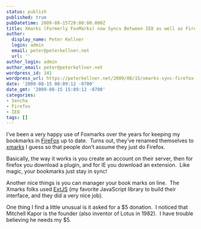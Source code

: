 ```yaml
---
status: publish
published: true
pubDatetime: 2009-08-15T20:00:00.000Z
title: Xmarks (Formerly FoxMarks) now Syncs Between IE8 as well as FireFox
author:
  display_name: Peter Kellner
  login: admin
  email: peter@peterkellner.net
  url: ''
author_login: admin
author_email: peter@peterkellner.net
wordpress_id: 341
wordpress_url: https://peterkellner.net/2009/08/15/xmarks-sync-firefox-ie8/
date: '2009-08-15 08:09:12 -0700'
date_gmt: '2009-08-15 15:09:12 -0700'
categories:
- Sencha
- Firefox
- IE8
tags: []
---
```

<p>I’ve been a very happy use of Foxmarks over the years for keeping my bookmarks in <a href="http://www.mozilla.com/en-US/firefox/ie.html">FireFox</a> up to date.&#160; Turns out, they’ve renamed themselves to <a href="http://www.xmarks.com/">xmarks</a> I guess so that people don’t assume they just do Firefox.</p>
<p>Basically, the way it works is you create an account on their server, then for firefox you download a plugin, and for IE you download an extension.&#160; Like magic, your bookmarks just stay in sync!</p>
<p> <!--more-->
<p>Another nice things is you can manager your book marks on line.&#160; The Xmarks folks used <a href="http://extjs.com">ExtJS</a> (my favorite JavaScript library to build their interface, and they did a very nice job).</p>
<p>One thing I find a little unusual is it asked for a $5 donation.&#160; I noticed that Mitchell Kapor is the founder (also inventor of Lotus in 1982).&#160; I have trouble believing he needs my $5.</p>

